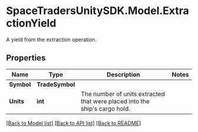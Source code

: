 # SpaceTradersUnitySDK.Model.ExtractionYield
A yield from the extraction operation.

## Properties

Name | Type | Description | Notes
------------ | ------------- | ------------- | -------------
**Symbol** | **TradeSymbol** |  | 
**Units** | **int** | The number of units extracted that were placed into the ship&#39;s cargo hold. | 

[[Back to Model list]](../README.md#documentation-for-models) [[Back to API list]](../README.md#documentation-for-api-endpoints) [[Back to README]](../README.md)


